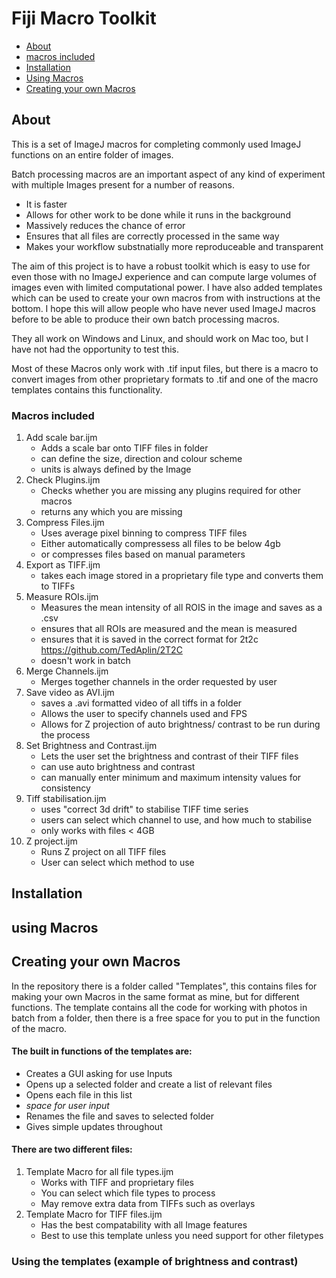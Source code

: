 # Fiji Macro Toolkit
- [About](#about)
- [macros included](#macros-included)
- [Installation](#installation)
- [Using Macros](#using-macros)
- [Creating your own Macros](#creating-your-own-macros)

## About
This is a set of ImageJ macros for completing commonly used ImageJ functions on an entire folder of images.

Batch processing macros are an important aspect of any kind of experiment with multiple Images present for a number of reasons.
- It is faster
- Allows for other work to be done while it runs in the background
- Massively reduces the chance of error
- Ensures that all files are correctly processed in the same way
- Makes your workflow substnatially more reproduceable and transparent

The aim of this project is to have a robust toolkit which is easy to use for even those with no ImageJ experience and can compute large volumes of images even with limited computational power.
I have also added templates which can be used to create your own macros from with instructions at the bottom. I hope this will allow people who have never used ImageJ macros before to be able to produce their own batch processing macros.

They all work on Windows and Linux, and should work on Mac too, but I have not had the opportunity to test this.

Most of these Macros only work with .tif input files, but there is a macro to convert images from other proprietary formats to .tif and one of the macro templates contains this functionality.

### Macros included
1. Add scale bar.ijm
	- Adds a scale bar onto TIFF files in folder
	- can define the size, direction and colour scheme
	- units is always defined by the Image
2. Check Plugins.ijm
	- Checks whether you are missing any plugins required for other macros
	- returns any which you are missing
3. Compress Files.ijm
	- Uses average pixel binning to compress TIFF files
	- Either automatically compressess all files to be below 4gb
	- or compresses files based on manual parameters
4. Export as TIFF.ijm
	- takes each image stored in a proprietary file type and converts them to TIFFs
5. Measure ROIs.ijm
	- Measures the mean intensity of all ROIS in the image and saves as a .csv
	- ensures that all ROIs are measured and the mean is measured
	- ensures that it is saved in the correct format for 2t2c https://github.com/TedAplin/2T2C
	- doesn't work in batch
6. Merge Channels.ijm
	- Merges together channels in the order requested by user
7. Save video as AVI.ijm
	- saves a .avi formatted video of all tiffs in a folder
	- Allows the user to specify channels used and FPS
	- Allows for Z projection of auto brightness/ contrast to be run during the process
8. Set Brightness and Contrast.ijm
	- Lets the user set the brightness and contrast of their TIFF files
	- can use auto brightness and contrast
	- can manually enter minimum and maximum intensity values for consistency
9. Tiff stabilisation.ijm
	- uses "correct 3d drift" to stabilise TIFF time series
	- users can select which channel to use, and how much to stabilise
	- only works with files < 4GB
10. Z project.ijm
	- Runs Z project on all TIFF files
	- User can select which method to use


## Installation

## using Macros

## Creating your own Macros

In the repository there is a folder called "Templates", this contains files for making your own Macros in the same format as mine, but for different functions.
The template contains all the code for working with photos in batch from a folder, then there is a free space for you to put in the function of the macro.
#### The built in functions of the templates are:
- Creates a GUI asking for use Inputs
- Opens up a selected folder and create a list of relevant files
- Opens each file in this list
- *space for user input*
- Renames the file and saves to selected folder
- Gives simple updates throughout


#### There are two different files:
1. Template Macro for all file types.ijm
	- Works with TIFF and proprietary files
	- You can select which file types to process
	- May remove extra data from TIFFs such as overlays
2. Template Macro for TIFF files.ijm
	- Has the best compatability with all Image features
	- Best to use this template unless you need support for other filetypes

### Using the templates (example of brightness and contrast)

